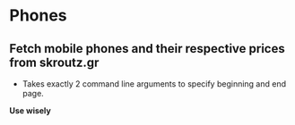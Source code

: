 # Phones

## Fetch mobile phones and their respective prices from skroutz.gr
- Takes exactly 2 command line arguments to specify beginning and end page.





**Use wisely**
